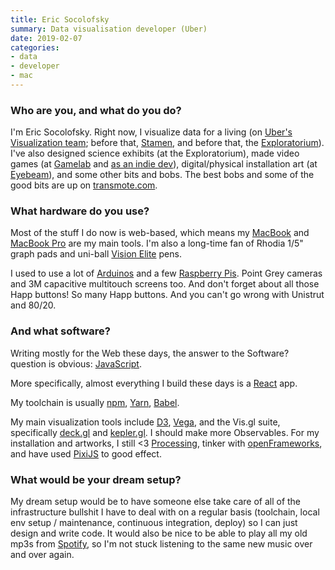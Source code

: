 ```yaml
---
title: Eric Socolofsky
summary: Data visualisation developer (Uber)
date: 2019-02-07
categories:
- data
- developer
- mac
---
```


### Who are you, and what do you do?

I'm Eric Socolofsky. Right now, I visualize data for a living (on [Uber's Visualization team](http://vis.gl/ "Uber's data visualisation team."); before that, [Stamen](https://stamen.com/ "A digital agency in SF."), and before that, the [Exploratorium](https://www.exploratorium.edu/ "A science museum in SF.")). I've also designed science exhibits (at the Exploratorium), made video games (at [Gamelab](https://en.wikipedia.org/wiki/Gamelab "An indie gaming studio.") and [as an indie dev][eleminer]), digital/physical installation art (at [Eyebeam](https://www.eyebeam.org/ "An art and tech space in Brooklyn.")), and some other bits and bobs. The best bobs and some of the good bits are up on [transmote.com](http://transmote.com/ "Eric's website.").

### What hardware do you use?

Most of the stuff I do now is web-based, which means my [MacBook][] and [MacBook Pro][macbook-pro] are my main tools. I'm also a long-time fan of Rhodia 1/5" graph pads and uni-ball [Vision Elite][vision-elite] pens.

I used to use a lot of [Arduinos][arduino] and a few [Raspberry Pis][raspberry-pi]. Point Grey cameras and 3M capacitive multitouch screens too. And don't forget about all those Happ buttons! So many Happ buttons. And you can't go wrong with Unistrut and 80/20.

### And what software?

Writing mostly for the Web these days, the answer to the Software? question is obvious: [JavaScript][].

More specifically, almost everything I build these days is a [React][] app.

My toolchain is usually [npm][], [Yarn][], [Babel][babel.2].

My main visualization tools include [D3][d3.js], [Vega][vega.2], and the Vis.gl suite, specifically [deck.gl][] and [kepler.gl][]. I should make more Observables. For my installation and artworks, I still <3 [Processing][], tinker with [openFrameworks][], and have used [PixiJS][] to good effect.  

### What would be your dream setup?

My dream setup would be to have someone else take care of all of the infrastructure bullshit I have to deal with on a regular basis (toolchain, local env setup / maintenance, continuous integration, deploy) so I can just design and write code. It would also be nice to be able to play all my old mp3s from [Spotify][], so I'm not stuck listening to the same new music over and over again.

[arduino]: https://www.arduino.cc/ "Open-source prototyping hardware."
[babel.2]: https://babeljs.io/ "A JavaScript compiler."
[d3.js]: https://d3js.org/ "A Javascript framework for manipulating data."
[deck.gl]: https://deck.gl/ "A WebGL visualisation framework."
[eleminer]: https://ericsoco.itch.io/eleminer "An arcade game."
[javascript]: https://en.wikipedia.org/wiki/JavaScript "An interpreted scripting language."
[kepler.gl]: https://kepler.gl/ "A geospatial visualisation tool."
[macbook-pro]: https://www.apple.com/macbook-pro/ "A laptop."
[macbook]: https://en.wikipedia.org/wiki/MacBook "A laptop."
[npm]: https://www.npmjs.com/ "A package manager for JavaScript."
[openframeworks]: https://openframeworks.cc/ "A C++ library for creative projects."
[pixijs]: https://pixijs.com/ "A 2D WebGL framework."
[processing]: https://processing.org/ "A programming language/environment."
[raspberry-pi]: https://en.wikipedia.org/wiki/Raspberry_Pi "A single-board hackable computer."
[react]: http://web.archive.org/web/20230316153459/https://reactjs.org/ "A JavaScript UI framework."
[spotify]: https://open.spotify.com/__noul__?pfhp=2c2ccb58-8a92-4713-a1c0-8b43b3090b49 "A music streaming service."
[vega.2]: https://vega.github.io/ "A JSON-based visualisation format."
[vision-elite]: http://web.archive.org/web/20220113174728/https://www.amazon.com/Uni-Ball-Vision-Rollerball-Assorted-Airplane/dp/B001E6C9B2/ "A pen."
[yarn]: https://github.com/infiniteammoinc/Yarn "A dialogue editor/language."
